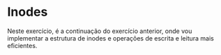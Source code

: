 # Inodes

Neste exercício, é a continuação do exercício anterior, onde vou implementar a estrutura de inodes e operações de escrita e leitura mais eficientes.
